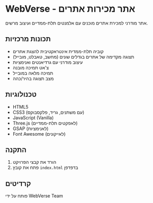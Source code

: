 # WebVerse - אתר מכירות אתרים

אתר מודרני למכירת אתרים מוכנים עם אלמנטים תלת-ממדיים ועיצוב מרשים.

## תכונות מרכזיות

- קוביה תלת-ממדית אינטראקטיבית להצגת אתרים
- תצוגה מקדימה של אתרים בגדלים שונים (מחשב, טאבלט, מובייל)
- עיצוב מודרני עם גרדיאנטים ואנימציות
- צ'אט תמיכה מובנה
- תמיכה מלאה במובייל
- מצב תצוגה בהיר/כהה

## טכנולוגיות

- HTML5
- CSS3 (עם משתנים, גריד, פלקסבוקס)
- JavaScript (Vanilla)
- Three.js (לאפקטים תלת-ממדיים)
- GSAP (לאנימציות)
- Font Awesome (לאייקונים)

## התקנה

1. הורד את קבצי הפרויקט
2. פתח את קובץ `index.html` בדפדפן

## קרדיטים

פותח על ידי WebVerse Team
